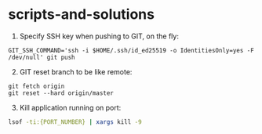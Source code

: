 # scripts-and-solutions

1. Specify SSH key when pushing to GIT, on the fly:
```
GIT_SSH_COMMAND='ssh -i $HOME/.ssh/id_ed25519 -o IdentitiesOnly=yes -F /dev/null' git push
```

2. GIT reset branch to be like remote:
```
git fetch origin
git reset --hard origin/master
```

3. Kill application running on port:
```bash
lsof -ti:{PORT_NUMBER} | xargs kill -9 
```

